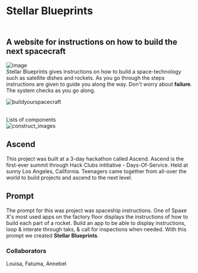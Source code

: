 # Stellar Blueprints 
## <br>A website for instructions on how to build the next spacecraft</br>

![image](https://github.com/user-attachments/assets/0b94655e-a399-4b47-8056-265fb99f428b)
<br>Stellar Blueprints gives instructions on how to build a space-technology such as satellite dishes and rockets. As you go through the steps instructions are given to guide you along the way. Don't worry about **failure**. The system checks as you go along.</br>

![buildyourspacecraft](https://github.com/user-attachments/assets/f7cd29bc-13e2-4eff-b640-4f92d888f58f)

<br>Lists of components</br>
![construct_images](https://github.com/user-attachments/assets/7320c0e7-0bbb-43ea-b687-88ce300b27d9)

## Ascend
This project was built at a 3-day hackathon called Ascend. Ascend is the first-ever summit through Hack Clubs intitiative - Days-Of-Service. Held at sunny Los Angeles, California. Teenagers came together from all-over the world to build projects and ascend to the next level.

## Prompt
The prompt for this was project was spaceship instructions. One of Spaxe X's most used apps on the factory floor displays the instructions of how to build each part of a rocket. Build an app to be able to display instructions, loop & interate through taks, & call for inspections when needed. With this prompt we created **Stellar Blueprints**.

### Collaborators
Louisa, Fatuma, Annebel
